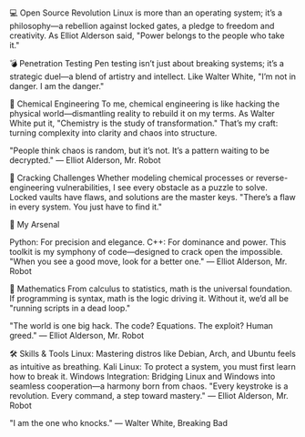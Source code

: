 💻 Open Source Revolution
Linux is more than an operating system; it’s a philosophy—a rebellion against locked gates, a pledge to freedom and creativity. As Elliot Alderson said, "Power belongs to the people who take it."

💣 Penetration Testing
Pen testing isn’t just about breaking systems; it’s a strategic duel—a blend of artistry and intellect. Like Walter White, "I’m not in danger. I am the danger."

🧪 Chemical Engineering
To me, chemical engineering is like hacking the physical world—dismantling reality to rebuild it on my terms. As Walter White put it, "Chemistry is the study of transformation." That’s my craft: turning complexity into clarity and chaos into structure.

"People think chaos is random, but it’s not. It’s a pattern waiting to be decrypted."
— Elliot Alderson, Mr. Robot

🔐 Cracking Challenges
Whether modeling chemical processes or reverse-engineering vulnerabilities, I see every obstacle as a puzzle to solve. Locked vaults have flaws, and solutions are the master keys.
"There’s a flaw in every system. You just have to find it."

🤖 My Arsenal

Python: For precision and elegance.
C++: For dominance and power.
This toolkit is my symphony of code—designed to crack open the impossible.
"When you see a good move, look for a better one." — Elliot Alderson, Mr. Robot

📐 Mathematics
From calculus to statistics, math is the universal foundation. If programming is syntax, math is the logic driving it. Without it, we’d all be "running scripts in a dead loop."

"The world is one big hack. The code? Equations. The exploit? Human greed."
— Elliot Alderson, Mr. Robot

🛠 Skills & Tools
Linux: Mastering distros like Debian, Arch, and Ubuntu feels as intuitive as breathing.
Kali Linux: To protect a system, you must first learn how to break it.
Windows Integration: Bridging Linux and Windows into seamless cooperation—a harmony born from chaos.
"Every keystroke is a revolution. Every command, a step toward mastery."
— Elliot Alderson, Mr. Robot

"I am the one who knocks."
— Walter White, Breaking Bad
